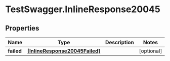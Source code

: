 # TestSwagger.InlineResponse20045

## Properties

Name | Type | Description | Notes
------------ | ------------- | ------------- | -------------
**failed** | [**[InlineResponse20045Failed]**](InlineResponse20045Failed.md) |  | [optional] 


